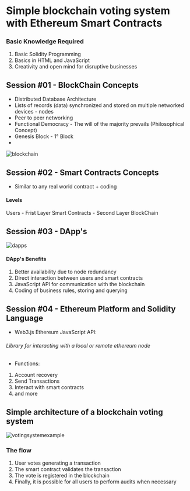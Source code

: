 # Simple blockchain voting system with Ethereum Smart Contracts

### Basic Knowledge Required
1. Basic Solidity Programming
2. Basics in HTML and JavaScript
3. Creativity and open mind for disruptive businesses

## Session #01 - BlockChain Concepts

* Distributed Database Architecture
* Lists of records (data) synchronized and stored on multiple networked devices - nodes
* Peer to peer networking
* Functional Democracy - The will of the majority prevails (Philosophical Concept)
* Genesis Block - 1° Block
* 
![blockchain](https://user-images.githubusercontent.com/84696448/141389458-4295772f-e403-4e11-854e-7e7bf7a2fbe6.png)

## Session #02 - Smart Contracts Concepts 

* Similar to any real world contract + coding

#### Levels
Users - Frist Layer
Smart Contracts - Second Layer
BlockChain 

## Session #03 - DApp's

![dapps](https://user-images.githubusercontent.com/84696448/141389226-b933a6cc-b16b-48f9-9a34-82cd3bb2bf35.png)


#### DApp's Benefits

1. Better availability due to node redundancy
2. Direct interaction between users and smart contracts
3. JavaScript API for communication with the blockchain
4. Coding of business rules, storing and querying

## Session #04 - Ethereum Platform and Solidity Language

* Web3.js Ethereum JavaScript API:
###### Library for interacting with a local or remote ethereum node

* Functions:
1. Account recovery
2. Send Transactions 
3. Interact with smart contracts 
4. and more 

## Simple architecture of a blockchain voting system

![votingsystemexample](https://user-images.githubusercontent.com/84696448/141390323-a5f394df-9133-450f-a5de-a32b4ba52ba9.png)

### The flow 
 
1. User votes generating a transaction
2. The smart contract validates the transaction
3. The vote is registered in the blockchain
4. Finally, it is possible for all users to perform audits when necessary









